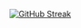 [![GitHub Streak](https://streak-stats.demolab.com/?user=abdurhmanongithub)](https://git.io/streak-stats)
